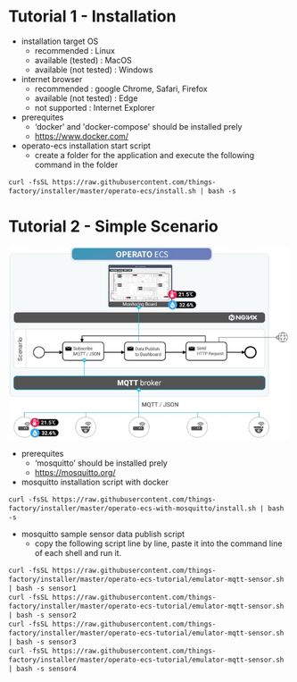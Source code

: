 # Tutorial 1 - Installation

- installation target OS
  - recommended : Linux
  - available (tested) : MacOS
  - available (not tested) : Windows
- internet browser
  - recommended : google Chrome, Safari, Firefox
  - available (not tested) : Edge
  - not supported : Internet Explorer
- prerequites
  - ‘docker' and 'docker-compose' should be installed prely
  - https://www.docker.com/
- operato-ecs installation start script
  - create a folder for the application and execute the following command in the folder

```
curl -fsSL https://raw.githubusercontent.com/things-factory/installer/master/operato-ecs/install.sh | bash -s
```

# Tutorial 2 - Simple Scenario

![Scenario Diagram](./tutorial-02-scenario.jpg)

- prerequites
  - ‘mosquitto’ should be installed prely
  - https://mosquitto.org/
- mosquitto installation script with docker

```
curl -fsSL https://raw.githubusercontent.com/things-factory/installer/master/operato-ecs-with-mosquitto/install.sh | bash -s
```

- mosquitto sample sensor data publish script
  - copy the following script line by line, paste it into the command line of each shell and run it.

```
curl -fsSL https://raw.githubusercontent.com/things-factory/installer/master/operato-ecs-tutorial/emulator-mqtt-sensor.sh | bash -s sensor1
curl -fsSL https://raw.githubusercontent.com/things-factory/installer/master/operato-ecs-tutorial/emulator-mqtt-sensor.sh | bash -s sensor2
curl -fsSL https://raw.githubusercontent.com/things-factory/installer/master/operato-ecs-tutorial/emulator-mqtt-sensor.sh | bash -s sensor3
curl -fsSL https://raw.githubusercontent.com/things-factory/installer/master/operato-ecs-tutorial/emulator-mqtt-sensor.sh | bash -s sensor4
```
